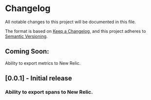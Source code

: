 # Changelog
All notable changes to this project will be documented in this file.

The format is based on [Keep a Changelog](https://keepachangelog.com/en/1.0.0/),
and this project adheres to [Semantic Versioning](https://semver.org/spec/v2.0.0.html).

## Coming Soon:
Ability to export metrics to New Relic.

## [0.0.1] - Initial release
### Ability to export spans to New Relic.
